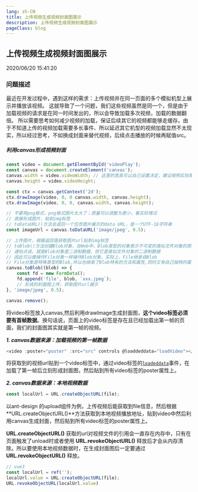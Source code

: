 ```yaml
---
lang: zh-CN
title: 上传视频生成视频封面图展示
description: 上传视频生成视频封面图展示
pageClass: blog
---
```


## 上传视频生成视频封面图展示
<p class="date">2020/06/20 15:41:20 </p>

### 问题描述
最近在开发过程中，遇到这样的需求：上传视频并在同一页面的多个模拟机型上展示并播放该视频。
这就导致了一个问题，我们这些视频虽然是同一个，但是由于加载视频的请求是在同一时间发出的，所以会导致加载多次视频，加载的数据翻倍。
所以需要思考如何减少视频的加载，保证后续其它的视频都能够走缓存。由于不知道上传的视频加载需要多长事件、所以延迟其它机型的视频加载显然不太现实，所以经过思考，不如换成封面来替代视频，后续点击播放的时候再赋值src。

##### 利用canvas形成视频封面
``` js
const video = document.getElementById('videoPlay');
const canvas = document.createElement('canvas');
canvas.width = video.videoWidth; // 这里的宽高可以自己设置决定，建议按照实际需求缩减
canvas.height = video.videoHeight;

const ctx = canvas.getContext('2d');
ctx.drawImage(video, 0, 0 canvas.width, canvas.height);
ctx.drawImage(video, 0, 0, canvas.width, canvas.height);

// 不要用png格式，png格式图片太大了；质量可以调整为更小，看实际情况
// 直接形成图片，贴到img标签
// toDataURL()方法会返回一个包含图片展示的data URL，是一个UTF-16字符串
const imageUrl = canvas.toDataURL('image/jpeg', 0.5);

// 上传图片，根据返回值获取图片url贴到img标签
// toBlob()方法创建Blob对象，在Web中，Blob类型的对象表示不可变的类似文件对象的原始数据
// 通俗点说，就是Blob对象是二进制数据，但它是类似文件对象的二进制数据
// 因此可以像操作File对象一样操作Blob对象，实际上，File继承自Blob
// File对象是特殊类型的Blob,所以也继承了Blob特有的方法和属性,同时又有自己独特的属性和方法
canvas.toBlob((blob) => {
    const fd = new FormData();
    fd.append('file', blob, `xxx.jpeg`);
    // 形成的封面图上传，获取图片url展示
}, 'image/jpeg', 0.5); 

canvas.remove();
```

将video标签放入canvas,然后利用drawImage生成封面图，**这个video标签必须要有首帧数据**。换句话说，页面上的video标签是存在且已经加载出第一帧的页面，我们的封面图其实就是第一帧的视频。

***1. canvas数据来源：加载视频的第一帧数据***
``` js
<video :poster="poster" :src="src" controls @loaddeddata="loadVideo"></video>
```
将获取到的视频url贴到一个video标签中，通过video标签的[`loadeddata`](https://developer.mozilla.org/zh-CN/docs/Web/API/HTMLMediaElement/loadeddata_event "loadeddata")事件，在加载了第一帧后立刻形成封面图，然后贴到所有video标签的poster属性上。

***2. canvas数据来源：本地视频数据***
``` js
const localUrl = URL.createObjectURL(file);
```

以ant-design 的upload组件为例，上传视频后能获取到file信息，然后根据**URL.createObjectURL()**方法获取到本地视频播放地址，贴到video中然后利用canvas生成封面，然后贴到所有video标签的poster属性上。

**URL.createObjectURL()** 获取的url对视频文件的引用会一直存在内存中，只有在页面触发了unload时或者使用 **URL.revokeObjectURL()** 释放后才会从内存清除。所以要使用本地视频数据时，在生成封面图后一定要通过 **URL.revokeObjectURL()** 释放。
``` js
// vue3
const localUrl = ref('');
localUrl.value = URL.createObjectURL(file);
URL.revokeObjectURL(localUrl.value)
```